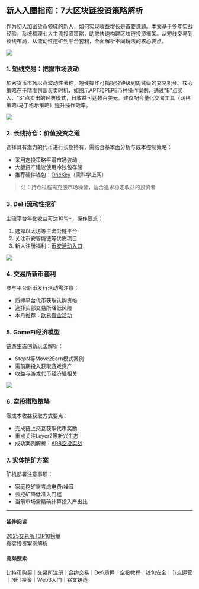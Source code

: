 ## 新人入圈指南：7大区块链投资策略解析

作为初入加密货币领域的新人，如何实现收益增长是首要课题。本文基于多年实战经验，系统梳理七大主流投资策略，助您快速构建区块链投资框架。从短线交易到长线布局，从流动性挖矿到平台套利，全面解析不同玩法的核心要点。

![](https://ac63e02.webp.li/biquanjiaoyi.png)

### 1. 短线交易：把握市场波动
加密货币市场以高波动性著称，短线操作可捕捉分钟级到周线级的交易机会。核心策略在于精准判断买卖时机，如图示APT和PEPE币种操作案例，通过"B"点买入、"S"点卖出的经典模式，日收益可达数百美元。建议配合量化交易工具（网格策略/马丁格尔策略）提升操作效率。

![](https://ac63e02.webp.li/program-trade.gif)

### 2. 长线持仓：价值投资之道
选择具有潜力的代币进行长期持有，需结合基本面分析与成本控制策略：
- 采用定投策略平滑市场波动
- 大额资产建议使用冷钱包存储
- 推荐硬件钱包：[OneKey](https://card.onekey.so/?i=CA6RMD)（需科学上网）

> 注：持仓过程需克服市场噪音，适合追求稳定收益的投资者

### 3. DeFi流动性挖矿
主流平台年化收益可达10%+，操作要点：
1. 选择以太坊等主流公链平台
2. 关注币安智能链等优质项目
3. 新人注册福利：[币安活动入口](https://accounts.binance.com/zh-CN/register?ref=36457687)

![](https://ac63e02.webp.li/bnb-defi.png)

### 4. 交易所新币套利
参与平台新币发行活动需注意：
- 质押平台代币获取认购资格
- 选择头部交易所降低风险
- 本月推荐：[欧易盲盒活动](https://www.chouyi.world/zh-hans/join/18639032)

### 5. GameFi经济模型
链游生态创新玩法解析：
- StepN等Move2Earn模式案例
- 需前期投入获取游戏资产
- 收益与游戏代币经济强相关

![](https://ac63e02.webp.li/gamefi-stepN.gif)

### 6. 空投猎取策略
零成本收益获取方式要点：
- 完成链上交互获取代币奖励
- 重点关注Layer2等新兴生态
- 成功案例解析：[ARB空投实战](https://www.youtube.com/watch?reload=9&v=etCqRv0Mxoc)

### 7. 实体挖矿方案
矿机部署注意事项：
- 家庭挖矿需考虑电费/噪音
- 云挖矿降低准入门槛
- 当前市场需精确计算投入产出比

---

#### 延伸阅读
[2025交易所TOP10榜单](https://btc8848.com/top-10-exchanges/)  
[真实投资案例解析](https://heiyetouzi.xyz/biquanstory001/)

#### 高频搜索
比特币购买｜交易所注册｜合约交易｜Defi质押｜空投教程｜钱包安全｜节点运营｜NFT投资｜Web3入门｜铭文铸造